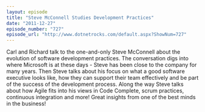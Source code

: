 ```yaml
---
layout: episode
title: "Steve McConnell Studies Development Practices"
date: "2011-12-27"
episode_number: "727"
episode_url: "http://www.dotnetrocks.com/default.aspx?ShowNum=727"
---
```


Carl and Richard talk to the one-and-only Steve McConnell about the evolution of software development practices. The conversation digs into where Microsoft is at these days - Steve has been close to the company for many years. Then Steve talks about his focus on what a good software executive looks like, how they can support their team effectively and be part of the success of the development process. Along the way Steve talks about how Agile fits into his views in Code Complete, scrum practices, continuous integration and more! Great insights from one of the best minds in the business!
